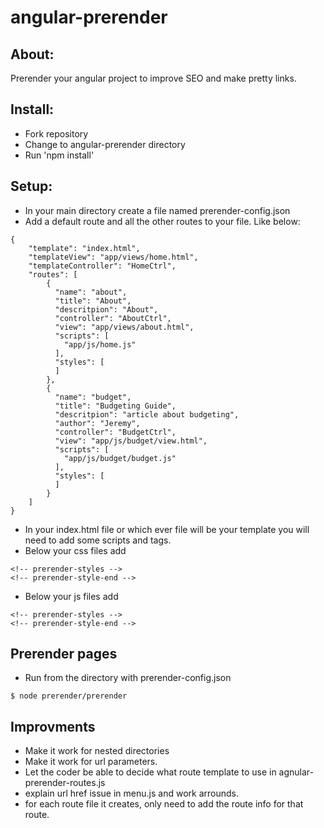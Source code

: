 # angular-prerender

## About: 
Prerender your angular project to improve SEO and make pretty links.

## Install: 
- Fork repository
- Change to angular-prerender directory
- Run 'npm install'

## Setup:
- In your main directory create a file named prerender-config.json
- Add a default route and all the other routes to your file. Like below:
```
{
	"template": "index.html",
	"templateView": "app/views/home.html",
	"templateController": "HomeCtrl",
	"routes": [
		{
		  "name": "about",
		  "title": "About",
		  "descritpion": "About",
		  "controller": "AboutCtrl",
		  "view": "app/views/about.html",
		  "scripts": [
		    "app/js/home.js"
		  ],
		  "styles": [
		  ]
		},
		{
		  "name": "budget",
		  "title": "Budgeting Guide",
		  "descritpion": "article about budgeting",
		  "author": "Jeremy",
		  "controller": "BudgetCtrl",
		  "view": "app/js/budget/view.html",
		  "scripts": [
		    "app/js/budget/budget.js"
		  ],
		  "styles": [
		  ]
		}
	]
}
```
- In your index.html file or which ever file will be your template you will need to add some scripts and tags.
- Below your css files add
```
<!-- prerender-styles -->
<!-- prerender-style-end -->
```
- Below your js files add
```
<!-- prerender-styles -->
<!-- prerender-style-end -->
```

## Prerender pages
- Run from the directory with prerender-config.json
```
$ node prerender/prerender
```

## Improvments
- Make it work for nested directories
- Make it work for url parameters.
- Let the coder be able to decide what route template to use in agnular-prerender-routes.js
- explain url href issue in menu.js and work arrounds.
- for each route file it creates, only need to add the route info for that route.